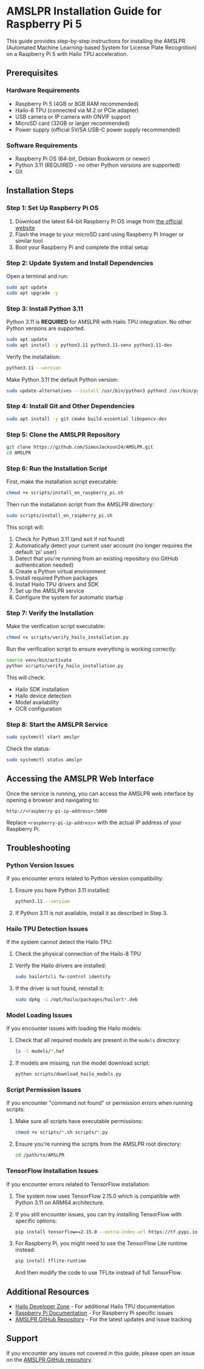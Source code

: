 # AMSLPR Installation Guide for Raspberry Pi 5

This guide provides step-by-step instructions for installing the AMSLPR (Automated Machine Learning-based System for License Plate Recognition) on a Raspberry Pi 5 with Hailo TPU acceleration.

## Prerequisites

### Hardware Requirements

- Raspberry Pi 5 (4GB or 8GB RAM recommended)
- Hailo-8 TPU (connected via M.2 or PCIe adapter)
- USB camera or IP camera with ONVIF support
- MicroSD card (32GB or larger recommended)
- Power supply (official 5V/5A USB-C power supply recommended)

### Software Requirements

- Raspberry Pi OS (64-bit, Debian Bookworm or newer)
- Python 3.11 (REQUIRED - no other Python versions are supported)
- Git

## Installation Steps

### Step 1: Set Up Raspberry Pi OS

1. Download the latest 64-bit Raspberry Pi OS image from [the official website](https://www.raspberrypi.org/software/)
2. Flash the image to your microSD card using Raspberry Pi Imager or similar tool
3. Boot your Raspberry Pi and complete the initial setup

### Step 2: Update System and Install Dependencies

Open a terminal and run:

```bash
sudo apt update
sudo apt upgrade -y
```

### Step 3: Install Python 3.11

Python 3.11 is **REQUIRED** for AMSLPR with Hailo TPU integration. No other Python versions are supported.

```bash
sudo apt update
sudo apt install -y python3.11 python3.11-venv python3.11-dev
```

Verify the installation:

```bash
python3.11 --version
```

Make Python 3.11 the default Python version:

```bash
sudo update-alternatives --install /usr/bin/python3 python3 /usr/bin/python3.11 1
```

### Step 4: Install Git and Other Dependencies

```bash
sudo apt install -y git cmake build-essential libopencv-dev
```

### Step 5: Clone the AMSLPR Repository

```bash
git clone https://github.com/SimonJackson24/AMSLPR.git
cd AMSLPR
```

### Step 6: Run the Installation Script

First, make the installation script executable:

```bash
chmod +x scripts/install_on_raspberry_pi.sh
```

Then run the installation script from the AMSLPR directory:

```bash
sudo scripts/install_on_raspberry_pi.sh
```

This script will:
1. Check for Python 3.11 (and exit if not found)
2. Automatically detect your current user account (no longer requires the default 'pi' user)
3. Detect that you're running from an existing repository (no GitHub authentication needed)
4. Create a Python virtual environment
5. Install required Python packages
6. Install Hailo TPU drivers and SDK
7. Set up the AMSLPR service
8. Configure the system for automatic startup

### Step 7: Verify the Installation

Make the verification script executable:

```bash
chmod +x scripts/verify_hailo_installation.py
```

Run the verification script to ensure everything is working correctly:

```bash
source venv/bin/activate
python scripts/verify_hailo_installation.py
```

This will check:
- Hailo SDK installation
- Hailo device detection
- Model availability
- OCR configuration

### Step 8: Start the AMSLPR Service

```bash
sudo systemctl start amslpr
```

Check the status:

```bash
sudo systemctl status amslpr
```

## Accessing the AMSLPR Web Interface

Once the service is running, you can access the AMSLPR web interface by opening a browser and navigating to:

```
http://<raspberry-pi-ip-address>:5000
```

Replace `<raspberry-pi-ip-address>` with the actual IP address of your Raspberry Pi.

## Troubleshooting

### Python Version Issues

If you encounter errors related to Python version compatibility:

1. Ensure you have Python 3.11 installed:
   ```bash
   python3.11 --version
   ```

2. If Python 3.11 is not available, install it as described in Step 3.

### Hailo TPU Detection Issues

If the system cannot detect the Hailo TPU:

1. Check the physical connection of the Hailo-8 TPU
2. Verify the Hailo drivers are installed:
   ```bash
   sudo hailortcli fw-control identify
   ```

3. If the driver is not found, reinstall it:
   ```bash
   sudo dpkg -i /opt/hailo/packages/hailort*.deb
   ```

### Model Loading Issues

If you encounter issues with loading the Hailo models:

1. Check that all required models are present in the `models` directory:
   ```bash
   ls -l models/*.hef
   ```

2. If models are missing, run the model download script:
   ```bash
   python scripts/download_hailo_models.py
   ```

### Script Permission Issues

If you encounter "command not found" or permission errors when running scripts:

1. Make sure all scripts have executable permissions:
   ```bash
   chmod +x scripts/*.sh scripts/*.py
   ```

2. Ensure you're running the scripts from the AMSLPR root directory:
   ```bash
   cd /path/to/AMSLPR
   ```

### TensorFlow Installation Issues

If you encounter errors related to TensorFlow installation:

1. The system now uses TensorFlow 2.15.0 which is compatible with Python 3.11 on ARM64 architecture.

2. If you still encounter issues, you can try installing TensorFlow with specific options:
   ```bash
   pip install tensorflow==2.15.0 --extra-index-url https://tf.pypi.io/simple
   ```

3. For Raspberry Pi, you might need to use the TensorFlow Lite runtime instead:
   ```bash
   pip install tflite-runtime
   ```
   And then modify the code to use TFLite instead of full TensorFlow.

## Additional Resources

- [Hailo Developer Zone](https://hailo.ai/developer-zone/) - For additional Hailo TPU documentation
- [Raspberry Pi Documentation](https://www.raspberrypi.org/documentation/) - For Raspberry Pi specific issues
- [AMSLPR GitHub Repository](https://github.com/SimonJackson24/AMSLPR) - For the latest updates and issue tracking

## Support

If you encounter any issues not covered in this guide, please open an issue on the [AMSLPR GitHub repository](https://github.com/SimonJackson24/AMSLPR/issues).
